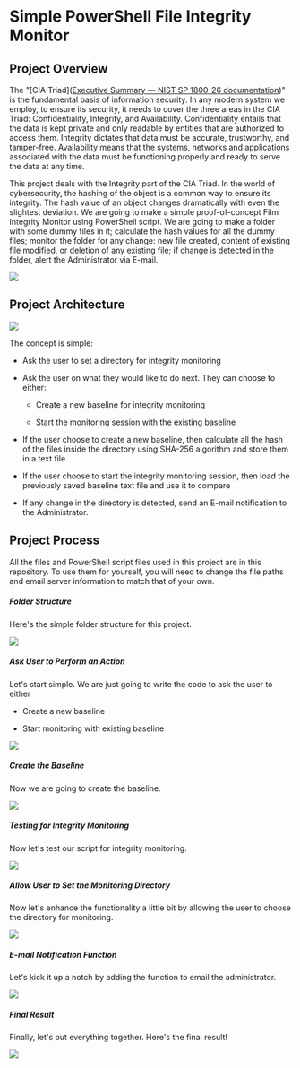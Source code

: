 # Simple PowerShell File Integrity Monitor
## Project Overview

The "[CIA Triad]([Executive Summary &mdash; NIST SP 1800-26 documentation](https://www.nccoe.nist.gov/publication/1800-26/VolA/index.html))" is the fundamental basis of information security. In any modern system we employ, to ensure its security, it needs to cover the three areas in the CIA Triad: Confidentiality, Integrity, and Availability. Confidentiality entails that the data is kept private and only readable by entities that are authorized to access them. Integrity dictates that data must be accurate, trustworthy, and tamper-free. Availability means that the systems, networks and applications associated with the data must be functioning properly and ready to serve the data at any time.



This project deals with the Integrity part of the CIA Triad. In the world of cybersecurity, the hashing of the object is a common way to ensure its integrity. The hash value of an object changes dramatically with even the slightest deviation. We are going to make a simple proof-of-concept Film Integrity Monitor using PowerShell script. We are going to make a folder with some dummy files in it; calculate the hash values for all the dummy files; monitor the folder for any change: new file created, content of existing file modified, or deletion of any existing file; if change is detected in the folder, alert the Administrator via E-mail.



![](https://github.com/thesimonjiang/PowerShell-FIM-Project/blob/d3844f3bdadb3646818c5b24ac2274cb0139260f/Graphics/SHA-256%20Hash.drawio.jpg)

## Project Architecture



![](https://github.com/thesimonjiang/PowerShell-FIM-Project/blob/d3844f3bdadb3646818c5b24ac2274cb0139260f/Graphics/FIM%20Flowchart.drawio.jpg)



The concept is simple:

- Ask the user to set a directory for integrity monitoring

- Ask the user on what they would like to do next. They can choose to either:
  
  - Create a new baseline for integrity monitoring
  
  - Start the monitoring session with the existing baseline

- If the user choose to create a new baseline, then calculate all the hash of the files inside the directory using SHA-256 algorithm and store them in a text file.

- If the user choose to start the integrity monitoring session, then load the previously saved baseline text file and use it to compare

- If any change in the directory is detected, send an E-mail notification to the Administrator.

## Project Process

All the files and PowerShell script files used in this project are in this repository. To use them for yourself, you will need to change the file paths and email server information to match that of your own.



##### Folder Structure

Here's the simple folder structure for this project.



![](https://github.com/thesimonjiang/PowerShell-FIM-Project/blob/d3844f3bdadb3646818c5b24ac2274cb0139260f/Graphics/File%20Folder%20Structure.gif)

##### Ask User to Perform an Action

Let's start simple. We are just going to write the code to ask the user to either

- Create a new baseline

- Start monitoring with existing baseline



![](https://github.com/thesimonjiang/PowerShell-FIM-Project/blob/d3844f3bdadb3646818c5b24ac2274cb0139260f/Graphics/Choice%20Selection.gif)

##### Create the Baseline

Now we are going to create the baseline.



![](https://github.com/thesimonjiang/PowerShell-FIM-Project/blob/d3844f3bdadb3646818c5b24ac2274cb0139260f/Graphics/Create%20Baesline.gif)

##### Testing for Integrity Monitoring

Now let's test our script for integrity monitoring.

![](https://github.com/thesimonjiang/PowerShell-FIM-Project/blob/d3844f3bdadb3646818c5b24ac2274cb0139260f/Graphics/Monitoring%20File%20Directory.gif)

##### Allow User to Set the Monitoring Directory

Now let's enhance the functionality a little bit by allowing the user to choose the directory for monitoring.

![](https://github.com/thesimonjiang/PowerShell-FIM-Project/blob/d3844f3bdadb3646818c5b24ac2274cb0139260f/Graphics/User%20Choice%20Folder.gif)

##### E-mail Notification Function

Let's kick it up a notch by adding the function to email the administrator.

![](https://github.com/thesimonjiang/PowerShell-FIM-Project/blob/d3844f3bdadb3646818c5b24ac2274cb0139260f/Graphics/Email%20Notification%20Function.gif)

##### Final Result

Finally, let's put everything together. Here's the final result!

![](https://github.com/thesimonjiang/PowerShell-FIM-Project/blob/d3844f3bdadb3646818c5b24ac2274cb0139260f/Graphics/Final%20Result.gif)
